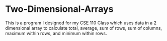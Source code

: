 # Two-Dimensional-Arrays
This is a program I designed for my CSE 110 Class which uses data in a 2 dimensional array to calculate total, average, sum of rows, sum of columns, maximum within rows, and minimum within rows.
